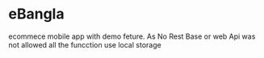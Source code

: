 # eBangla
ecommece mobile app with demo feture.
As No Rest Base or web Api was not allowed all the funcction use local storage
